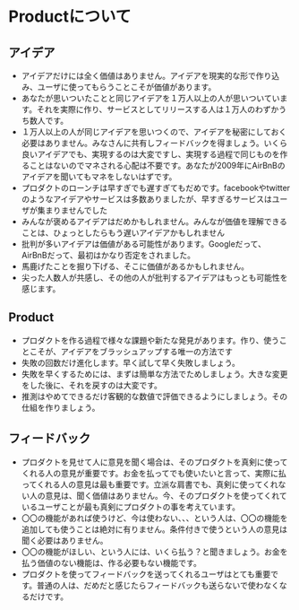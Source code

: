 # Productについて

## アイデア
- アイデアだけには全く価値はありません。アイデアを現実的な形で作り込み、ユーザに使ってもらうことこそが価値があります。
- あなたが思いついたことと同じアイデアを１万人以上の人が思いついています。それを実際に作り、サービスとしてリリースする人は１万人のわずかうち数人です。
- １万人以上の人が同じアイデアを思いつくので、アイデアを秘密にしておく必要はありません。みなさんに共有しフィードバックを得ましょう。いくら良いアイデアでも、実現するのは大変ですし、実現する過程で同じものを作ることはないのでマネされる心配は不要です。あなたが2009年にAirBnBのアイデアを聞いてもマネをしないはずです。
- プロダクトのローンチは早すぎでも遅すぎてもだめです。facebookやtwitterのようなアイデアやサービスは多数ありましたが、早すぎるサービスはユーザが集まりませんでした
- みんなが褒めるアイデアはだめかもしれません。みんなが価値を理解できることは、ひょっとしたらもう遅いアイデアかもしれません
- 批判が多いアイデアは価値がある可能性があります。Googleだって、AirBnBだって、最初はかなり否定をされました。
- 馬鹿げたことを掘り下げる、そこに価値があるかもしれません。
- 尖った人数人が共感し、その他の人が批判するアイデアはもっとも可能性を感じます。

## Product
- プロダクトを作る過程で様々な課題や新たな発見があります。作り、使うことこそが、アイデアをブラッシュアップする唯一の方法です
- 失敗の回数だけ進化します。早く試して早く失敗しましょう。
- 失敗を早くするためには、まずは簡単な方法でためしましょう。大きな変更をした後に、それを戻すのは大変です。
- 推測はやめてできるだけ客観的な数値で評価できるようにしましょう。その仕組を作りましょう。

## フィードバック
- プロダクトを見せて人に意見を聞く場合は、そのプロダクトを真剣に使ってくれる人の意見が重要です。お金を払ってでも使いたいと言って、実際に払ってくれる人の意見は最も重要です。立派な肩書でも、真剣に使ってくれない人の意見は、聞く価値はありません。今、そのプロダクトを使ってくれているユーザことが最も真剣にプロダクトの事を考えています。
- 〇〇の機能があれば使うけど、今は使わない、、、という人は、〇〇の機能を追加しても使うことは絶対に有りません。条件付きで使うという人の意見は聞く必要はありません。
- 〇〇の機能がほしい、という人には、いくら払う？と聞きましょう。お金を払う価値のない機能は、作る必要もない機能です。
- プロダクトを使ってフィードバックを送ってくれるユーザはとても重要です。普通の人は、だめだと感じたらフィードバックも送らないで使わなくなるだけです。


